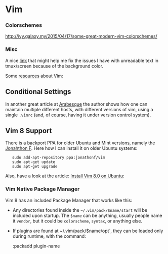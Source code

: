 Vim
===

### Colorschemes

<http://ivy.galaxy.my/2015/04/17/some-great-modern-vim-colorschemes/>


### Misc

A nice [link][1] that might help me fix the issues I have with unreadable text in tmux/screen
because of the background color.

Some [resources][2] about Vim:


[1]:	http://vi.stackexchange.com/questions/2010/colorschemes-background-not-correct-in-terminal
[2]:	https://vim.zeef.com/patrick.schanen


## Conditional Settings

In another great article at [Arabesque](http://blog.sanctum.geek.nz/gracefully-degrading-vimrc/)
the author shows how one can maintain multiple different hosts, with different versions of vim,
using a single `.vimrc` (and, of course, having it under version control system).


## Vim 8 Support

There is a backport PPA for older Ubuntu and Mint versions, namely the
[Jonahthon F](https://launchpad.net/~jonathonf/+archive/ubuntu/vim).
Here how I can install it on older Ubuntu systems:

```shell
   sudo add-apt-repository ppa:jonathonf/vim
   sudo apt-get update
   sudo apt-get upgrade
```

Also, have a look at the article: [Install Vim 8.0 on Ubuntu][3]:

[3]:	http://tipsonubuntu.com/2016/09/13/vim-8-0-released-install-ubuntu-16-04/


### Vim Native Package Manager ###

Vim 8 has an included Package Manager that works like this:

 - Any directories found inside the `~/.vim/pack/$name/start` will be included
   upon startup.  The `$name` can be anything, usually people name it `vendor`,
   but it could be `colorscheme`, `syntax`, or anything else.

 - If plugins are found at ~/.vim/pack/$name/opt`, they can be loaded only
   during runtime, with the command:

    :packadd plugin-name
